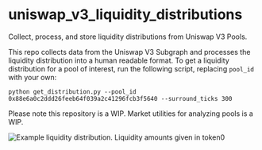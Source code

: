 # uniswap_v3_liquidity_distributions
Collect, process, and store liquidity distributions from Uniswap V3 Pools.

This repo collects data from the Uniswap V3 Subgraph and processes the liquidity distribution into a human readable format.
To get a liquidity distribution for a pool of interest, run the following script, replacing `pool_id` with your own:

`python get_distribution.py --pool_id 0x88e6a0c2ddd26feeb64f039a2c41296fcb3f5640 --surround_ticks 300`

Please note this repository is a WIP. Market utilities for analyzing pools is a WIP.

![Example liquidity distribution. Liquidity amounts given in token0](assets/0x88e6a0c2ddd26feeb64f039a2c41296fcb3f5640.gif)
